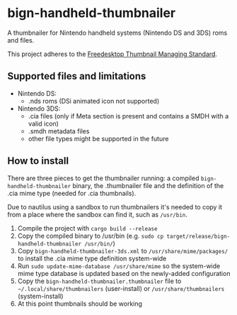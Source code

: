 # bign-handheld-thumbnailer

A thumbnailer for Nintendo handheld systems (Nintendo DS and 3DS) roms and files.

This project adheres to the [Freedesktop Thumbnail Managing Standard](https://specifications.freedesktop.org/thumbnail-spec/thumbnail-spec-latest.html).

## Supported files and limitations

* Nintendo DS:
  * .nds roms (DSi animated icon not supported)
* Nintendo 3DS:
  * .cia files (only if Meta section is present and contains a SMDH with a valid icon)
  * .smdh metadata files
  * other file types might be supported in the future

## How to install

There are three pieces to get the thumbnailer running: a compiled `bign-handheld-thumbnailer` binary, the .thumbnailer file and the definition of the .cia mime type (needed for .cia thumbnails).

Due to nautilus using a sandbox to run thumbnailers it's needed to copy it from a place where the sandbox can find it, such as `/usr/bin`.

1. Compile the project with `cargo build --release`
2. Copy the compiled binary to /usr/bin (e.g. `sudo cp target/release/bign-handheld-thumbnailer /usr/bin/`)
3. Copy `bign-handheld-thumbnailer-3ds.xml` to `/usr/share/mime/packages/` to install the .cia mime type definition system-wide
4. Run `sudo update-mime-database /usr/share/mime` so the system-wide mime type database is updated based on the newly-added configuration
5. Copy the `bign-handheld-thumbnailer.thumbnailer` file to `~/.local/share/thumbnailers` (user-install) or `/usr/share/thumbnailers` (system-install)
6. At this point thumbnails should be working

